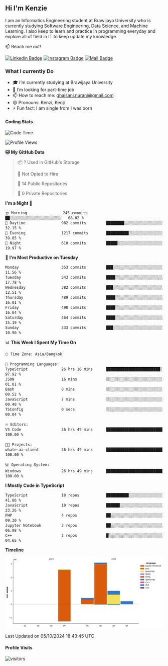 ## Hi I'm Kenzie


I am an Informatics Engineering student at Brawijaya University who is currently studying Software Engineering, Data Science, and Machine Learning. I also keep to learn and practice in programming everyday and explore all of field in IT to keep update my knowledge.

:mailbox: Reach me out!

[![Linkedin Badge](https://img.shields.io/badge/-Kenzie_Taqiyassar-0e76a8?style=flat&labelColor=0e76a8&logo=linkedin&logoColor=white)](https://www.linkedin.com/in/kenzie-taqiyassar-37458b1aa/) 
[![Instagram Badge](https://img.shields.io/badge/-@__kenziehh_-e84393?style=flat&labelColor=e84393&logo=instagram&logoColor=white)](https://www.instagram.com/_kenziehh/) 
[![Mail Badge](https://img.shields.io/badge/-ghaisani.nurani-c0392b?style=flat&labelColor=c0392b&logo=gmail&logoColor=white)](mailto:ghaisani.nurani@gmail.com)

### What I currently Do

- 🎓 I’m currently studying at Brawijaya University
- 💼 I’m looking for part-time job
- 📫 How to reach me: ghaisani.nurani@gmail.com
- 😄 Pronouns: Kenzi, Kenji
- ⚡ Fun fact: I am single from I was born

#### Coding Stats
<!--START_SECTION:waka-->
![Code Time](http://img.shields.io/badge/Code%20Time-768%20hrs%2029%20mins-blue)

![Profile Views](http://img.shields.io/badge/Profile%20Views-0-blue)

**🐱 My GitHub Data** 

> 📦 ? Used in GitHub's Storage 
 > 
> 🚫 Not Opted to Hire
 > 
> 📜 14 Public Repositories 
 > 
> 🔑 0 Private Repositories 
 > 
**I'm a Night 🦉** 

```text
🌞 Morning                245 commits         ██░░░░░░░░░░░░░░░░░░░░░░░   08.02 % 
🌆 Daytime                982 commits         ████████░░░░░░░░░░░░░░░░░   32.15 % 
🌃 Evening                1217 commits        ██████████░░░░░░░░░░░░░░░   39.85 % 
🌙 Night                  610 commits         █████░░░░░░░░░░░░░░░░░░░░   19.97 % 
```
📅 **I'm Most Productive on Tuesday** 

```text
Monday                   353 commits         ███░░░░░░░░░░░░░░░░░░░░░░   11.56 % 
Tuesday                  543 commits         ████░░░░░░░░░░░░░░░░░░░░░   17.78 % 
Wednesday                382 commits         ███░░░░░░░░░░░░░░░░░░░░░░   12.51 % 
Thursday                 489 commits         ████░░░░░░░░░░░░░░░░░░░░░   16.01 % 
Friday                   490 commits         ████░░░░░░░░░░░░░░░░░░░░░   16.04 % 
Saturday                 464 commits         ████░░░░░░░░░░░░░░░░░░░░░   15.19 % 
Sunday                   333 commits         ███░░░░░░░░░░░░░░░░░░░░░░   10.90 % 
```


📊 **This Week I Spent My Time On** 

```text
🕑︎ Time Zone: Asia/Bangkok

💬 Programming Languages: 
TypeScript               26 hrs 16 mins      ████████████████████████░   97.92 % 
JSON                     16 mins             ░░░░░░░░░░░░░░░░░░░░░░░░░   01.01 % 
Bash                     8 mins              ░░░░░░░░░░░░░░░░░░░░░░░░░   00.52 % 
JavaScript               7 mins              ░░░░░░░░░░░░░░░░░░░░░░░░░   00.48 % 
TSConfig                 0 secs              ░░░░░░░░░░░░░░░░░░░░░░░░░   00.04 % 

🔥 Editors: 
VS Code                  26 hrs 49 mins      █████████████████████████   100.00 % 

🐱‍💻 Projects: 
whale-ai-client          26 hrs 49 mins      █████████████████████████   100.00 % 

💻 Operating System: 
Windows                  26 hrs 49 mins      █████████████████████████   100.00 % 
```

**I Mostly Code in TypeScript** 

```text
TypeScript               18 repos            ██████████░░░░░░░░░░░░░░░   41.86 % 
JavaScript               10 repos            ██████░░░░░░░░░░░░░░░░░░░   23.26 % 
PHP                      4 repos             ██░░░░░░░░░░░░░░░░░░░░░░░   09.30 % 
Jupyter Notebook         3 repos             ██░░░░░░░░░░░░░░░░░░░░░░░   06.98 % 
C++                      2 repos             █░░░░░░░░░░░░░░░░░░░░░░░░   04.65 % 
```



**Timeline**

![Lines of Code chart](https://raw.githubusercontent.com/kenziehh/kenziehh/master/assets/bar_graph.png)


 Last Updated on 05/10/2024 18:43:45 UTC
<!--END_SECTION:waka-->


#### Profile Visits

![visitors](https://visitor-badge.glitch.me/badge?page_id=kenziehh.kenziehh)





